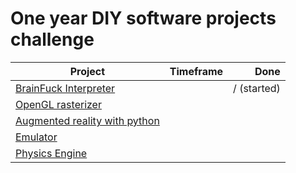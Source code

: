 # One year DIY software projects challenge

| Project                                                                                                                        | Timeframe     | Done  |
| -----------------------------------------------------------------------------------|:-------------:| -----:|
| [BrainFuck Interpreter](https://github.com/EULIR/Brainfuck-interpreter)                                                        |               | / (started)|
| [OpenGL rasterizer](https://github.com/ssloy/tinyrenderer/wiki)                                                                |               |       |
| [Augmented reality with python](https://bitesofcode.wordpress.com/2017/09/12/augmented-reality-with-python-and-opencv-part-1/) |               |       |
| [Emulator](https://cturt.github.io/cinoop.html)                                                                                |               |       |
| [Physics Engine](https://gamedevelopment.tutsplus.com/series/how-to-create-a-custom-physics-engine--gamedev-12715)             |               |       |
